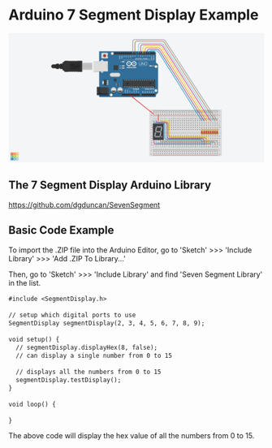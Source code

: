 # Arduino 7 Segment Display Example

![setup](https://raw.githubusercontent.com/polypants/Arduino-7-Segment-Display-Example/master/setup.png)

## The 7 Segment Display Arduino Library

https://github.com/dgduncan/SevenSegment

## Basic Code Example

To import the .ZIP file into the Arduino Editor, go to 'Sketch' >>> 'Include Library' >>> 'Add .ZIP To Library...'

Then, go to 'Sketch' >>> 'Include Library' and find 'Seven Segment Library' in the list.

```
#include <SegmentDisplay.h>

// setup which digital ports to use
SegmentDisplay segmentDisplay(2, 3, 4, 5, 6, 7, 8, 9);

void setup() {
  // segmentDisplay.displayHex(8, false);
  // can display a single number from 0 to 15

  // displays all the numbers from 0 to 15 
  segmentDisplay.testDisplay();
}

void loop() {

}
```

The above code will display the hex value of all the numbers from 0 to 15.